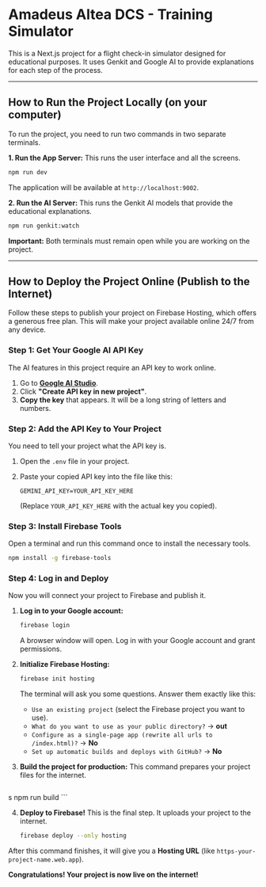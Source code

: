 # Amadeus Altea DCS - Training Simulator

This is a Next.js project for a flight check-in simulator designed for educational purposes. It uses Genkit and Google AI to provide explanations for each step of the process.

---

## How to Run the Project Locally (on your computer)

To run the project, you need to run two commands in two separate terminals.

**1. Run the App Server:**
This runs the user interface and all the screens.

```bash
npm run dev
```
The application will be available at `http://localhost:9002`.

**2. Run the AI Server:**
This runs the Genkit AI models that provide the educational explanations.

```bash
npm run genkit:watch
```
**Important:** Both terminals must remain open while you are working on the project.

---

## How to Deploy the Project Online (Publish to the Internet)

Follow these steps to publish your project on Firebase Hosting, which offers a generous free plan. This will make your project available online 24/7 from any device.

### Step 1: Get Your Google AI API Key

The AI features in this project require an API key to work online.

1.  Go to [**Google AI Studio**](https://aistudio.google.com/app/apikey).
2.  Click **"Create API key in new project"**.
3.  **Copy the key** that appears. It will be a long string of letters and numbers.

### Step 2: Add the API Key to Your Project

You need to tell your project what the API key is.

1.  Open the `.env` file in your project.
2.  Paste your copied API key into the file like this:

    ```
    GEMINI_API_KEY=YOUR_API_KEY_HERE
    ```
    (Replace `YOUR_API_KEY_HERE` with the actual key you copied).

### Step 3: Install Firebase Tools

Open a terminal and run this command once to install the necessary tools.

```bash
npm install -g firebase-tools
```

### Step 4: Log in and Deploy

Now you will connect your project to Firebase and publish it.

1.  **Log in to your Google account:**
    ```bash
    firebase login
    ```
    A browser window will open. Log in with your Google account and grant permissions.

2.  **Initialize Firebase Hosting:**
    ```bash
    firebase init hosting
    ```
    The terminal will ask you some questions. Answer them exactly like this:
    *   `Use an existing project` (select the Firebase project you want to use).
    *   `What do you want to use as your public directory?` -> **out**
    *   `Configure as a single-page app (rewrite all urls to /index.html)?` -> **No**
    *   `Set up automatic builds and deploys with GitHub?` -> **No**

3.  **Build the project for production:**
    This command prepares your project files for the internet.
    ```bash
s   npm run build
    ```

4.  **Deploy to Firebase!**
    This is the final step. It uploads your project to the internet.
    ```bash
    firebase deploy --only hosting
    ```

After this command finishes, it will give you a **Hosting URL** (like `https-your-project-name.web.app`).

**Congratulations! Your project is now live on the internet!**

